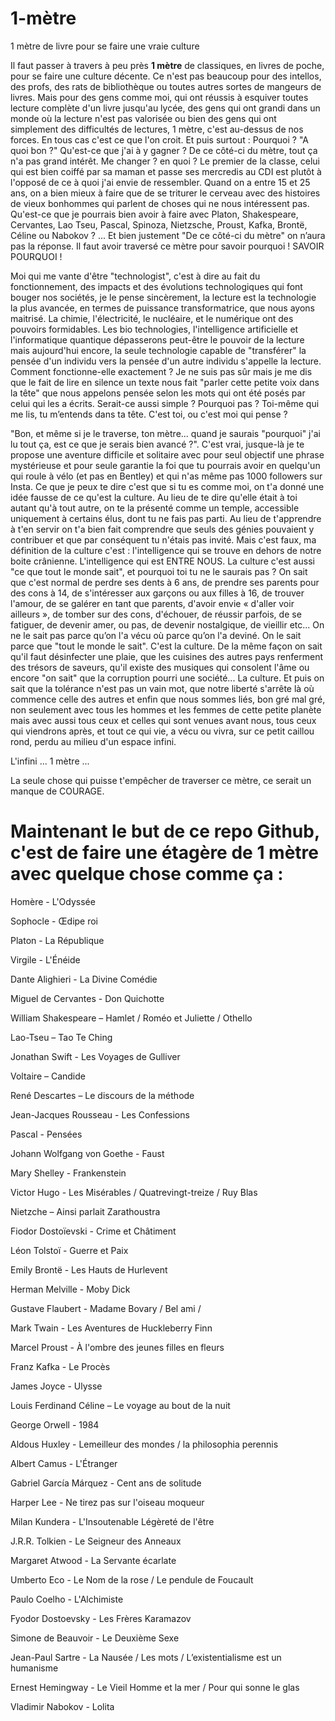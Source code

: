 # 1-mètre
1 mètre de livre pour se faire une vraie culture

  Il faut passer à travers à peu près **1 mètre** de classiques, en livres de poche, pour se faire une culture décente. Ce n'est pas beaucoup pour des intellos, des profs, des rats de bibliothèque ou toutes autres sortes de mangeurs de livres. Mais pour des gens comme moi, qui ont réussis à esquiver toutes lecture complète d'un livre jusqu'au lycée, des gens qui ont grandi dans un monde où la lecture n'est pas valorisée ou bien des gens qui ont simplement des difficultés de lectures, 1 mètre, c'est au-dessus de nos forces. En tous cas c'est ce que l'on croit. Et puis surtout : Pourquoi ? "A quoi bon ?" Qu'est-ce que j'ai à y gagner ? De ce côté-ci du mètre, tout ça n'a pas grand intérêt. Me changer ? en quoi ? Le premier de la classe, celui qui est bien coiffé par sa maman et passe ses mercredis au CDI est plutôt à l'opposé de ce à quoi j'ai envie de ressembler. Quand on a entre 15 et 25 ans, on a bien mieux à faire que de se triturer le cerveau avec des histoires de vieux bonhommes qui parlent de choses qui ne nous intéressent pas. Qu'est-ce que je pourrais bien avoir à faire avec Platon, Shakespeare, Cervantes, Lao Tseu, Pascal, Spinoza, Nietzsche, Proust, Kafka, Brontë, Céline ou Nabokov ? ... Et bien justement "De ce côté-ci du mètre" on n’aura pas la réponse. Il faut avoir traversé ce mètre pour savoir pourquoi ! SAVOIR POURQUOI !
  
  Moi qui me vante d'être "technologist", c'est à dire au fait du fonctionnement, des impacts et des évolutions technologiques qui font bouger nos sociétés, je le pense sincèrement, la lecture est la technologie la plus avancée, en termes de puissance transformatrice, que nous ayons maitrisé. La chimie, l'électricité, le nucléaire, et le numérique ont des pouvoirs formidables. Les bio technologies, l'intelligence artificielle et l'informatique quantique dépasserons peut-être le pouvoir de la lecture mais aujourd'hui encore, la seule technologie capable de "transférer" la pensée d'un individu vers la pensée d'un autre individu s'appelle la lecture. Comment fonctionne-elle exactement ? Je ne suis pas sûr mais je me dis que le fait de lire en silence un texte nous fait "parler cette petite voix dans la tête" que nous appelons pensée selon les mots qui ont été posés par celui qui les a écrits. Serait-ce aussi simple ? Pourquoi pas ? Toi-même qui me lis, tu m’entends dans ta tête. C'est toi, ou c'est moi qui pense ?
  
  "Bon, et même si je le traverse, ton mètre... quand je saurais "pourquoi" j'ai lu tout ça, est ce que je serais bien avancé ?". C'est vrai, jusque-là je te propose une aventure difficile et solitaire avec pour seul objectif une phrase mystérieuse et pour seule garantie la foi que tu pourrais avoir en quelqu'un qui roule à vélo (et pas en Bentley) et qui n'as même pas 1000 followers sur Insta. Ce que je peux te dire c'est que si tu es comme moi, on t'a donné une idée fausse de ce qu'est la culture. Au lieu de te dire qu'elle était à toi autant qu'à tout autre, on te la présenté comme un temple, accessible uniquement à certains élus, dont tu ne fais pas parti. Au lieu de t'apprendre à t'en servir on t'a bien fait comprendre que seuls des génies pouvaient y contribuer et que par conséquent tu n'étais pas invité. Mais c'est faux, ma définition de la culture c'est : l'intelligence qui se trouve en dehors de notre boite crânienne. L'intelligence qui est ENTRE NOUS. La culture c'est aussi "ce que tout le monde sait", et pourquoi toi tu ne le saurais pas ?
  On sait que c'est normal de perdre ses dents à 6 ans, de prendre ses parents pour des cons à 14, de s'intéresser aux garçons ou aux filles à 16, de trouver l'amour, de se galérer en tant que parents, d'avoir envie « d'aller voir ailleurs », de tomber sur des cons, d'échouer, de réussir parfois, de se fatiguer, de devenir amer, ou pas, de devenir nostalgique, de vieillir etc... On ne le sait pas parce qu’on l'a vécu où parce qu’on l'a deviné. On le sait parce que "tout le monde le sait". C'est la culture. De la même façon on sait qu'il faut désinfecter une plaie, que les cuisines des autres pays renferment des trésors de saveurs, qu'il existe des musiques qui consolent l'âme ou encore "on sait" que la corruption pourri une société... La culture. Et puis on sait que la tolérance n'est pas un vain mot, que notre liberté s'arrête là où commence celle des autres et enfin que nous sommes liés, bon gré mal gré, non seulement avec tous les hommes et les femmes de cette petite planète mais avec aussi tous ceux et celles qui sont venues avant nous, tous ceux qui viendrons après, et tout ce qui vie, a vécu ou vivra, sur ce petit caillou rond, perdu au milieu d'un espace infini. 
  
L'infini ... 1 mètre ...

La seule chose qui puisse t'empêcher de traverser ce mètre, ce serait un manque de COURAGE.


# Maintenant le but de ce repo Github, c'est de faire une étagère de 1 mètre avec quelque chose comme ça :
Homère - L'Odyssée

Sophocle - Œdipe roi

Platon - La République

Virgile - L'Énéide

Dante Alighieri - La Divine Comédie

Miguel de Cervantes - Don Quichotte

William Shakespeare – Hamlet / Roméo et Juliette / Othello

Lao-Tseu – Tao Te Ching

Jonathan Swift - Les Voyages de Gulliver

Voltaire – Candide

René Descartes – Le discours de la méthode

Jean-Jacques Rousseau - Les Confessions

Pascal - Pensées

Johann Wolfgang von Goethe - Faust

Mary Shelley - Frankenstein

Victor Hugo - Les Misérables / Quatrevingt-treize / Ruy Blas

Nietzche – Ainsi parlait Zarathoustra 

Fiodor Dostoïevski - Crime et Châtiment

Léon Tolstoï - Guerre et Paix

Emily Brontë - Les Hauts de Hurlevent

Herman Melville - Moby Dick

Gustave Flaubert - Madame Bovary / Bel ami / 

Mark Twain - Les Aventures de Huckleberry Finn

Marcel Proust - À l'ombre des jeunes filles en fleurs

Franz Kafka - Le Procès

James Joyce - Ulysse

Louis Ferdinand Céline – Le voyage au bout de la nuit

George Orwell - 1984

Aldous Huxley - Lemeilleur des mondes / la philosophia perennis

Albert Camus - L'Étranger

Gabriel García Márquez - Cent ans de solitude

Harper Lee - Ne tirez pas sur l'oiseau moqueur

Milan Kundera - L'Insoutenable Légèreté de l'être

J.R.R. Tolkien - Le Seigneur des Anneaux

Margaret Atwood - La Servante écarlate

Umberto Eco - Le Nom de la rose / Le pendule de Foucault

Paulo Coelho - L'Alchimiste

Fyodor Dostoevsky - Les Frères Karamazov

Simone de Beauvoir - Le Deuxième Sexe

Jean-Paul Sartre - La Nausée / Les mots / L’existentialisme est un humanisme

Ernest Hemingway - Le Vieil Homme et la mer / Pour qui sonne le glas

Vladimir Nabokov - Lolita
